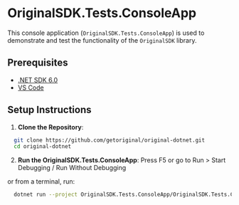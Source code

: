 # OriginalSDK.Tests.ConsoleApp

This console application (`OriginalSDK.Tests.ConsoleApp`) is used to demonstrate and test the functionality of the `OriginalSDK` library.

## Prerequisites

- [.NET SDK 6.0](https://dotnet.microsoft.com/download/dotnet/6.0)
- [VS Code](https://code.visualstudio.com/)

## Setup Instructions

1. **Clone the Repository**:

```bash
  git clone https://github.com/getoriginal/original-dotnet.git
  cd original-dotnet
```

2. **Run the OriginalSDK.Tests.ConsoleApp**:
   Press F5 or go to Run > Start Debugging / Run Without Debugging

or from a terminal, run:

```bash
  dotnet run --project OriginalSDK.Tests.ConsoleApp/OriginalSDK.Tests.ConsoleApp.csproj
```
